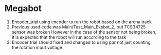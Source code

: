 # Megabot 

1. Encoder_trial using encoder to run the robot based on the arena track
2. Previous used code was Main/Test_Main_Eksbot_2, but TCS34725 sensor was broken
   However in the case of the sensor not being broken, it is expected that the robot will run according to the task
3. Encoder trial should fixed and changed to using ppr not just counting the rotation input voltage
